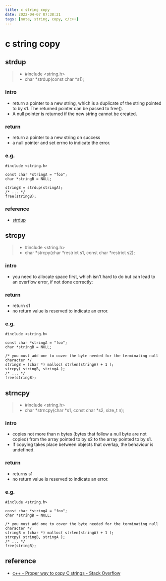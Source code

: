 ```yaml
---
title: c string copy
date: 2022-04-07 07:38:21
tags: [note, string, copy, c/c++]
---
```


# c string copy
## strdup
> - #include <string.h>
> - char *strdup(const char *s1);

### intro
- return a pointer to a new string, which is a duplicate of the string pointed to by s1. The returned pointer can be passed to free().
- A null pointer is returned if the new string cannot be created.
### return
- return a pointer to a new string on success
- a null pointer and set errno to indicate the error.

### e.g.
```clike
#include <string.h>

const char *stringA = "foo";
char *stringB = NULL;

stringB = strdup(stringA);
/* ... */
free(stringB);    
```
### reference
- [strdup](https://pubs.opengroup.org/onlinepubs/009604599/functions/strdup.html)

## strcpy
> - #include <string.h>
> - char *strcpy(char *restrict s1, const char *restrict s2);
### intro
- you need to allocate space first, which isn't hard to do but can lead to an overflow error, if not done correctly:
### return
- return s1
- no return value is reserved to indicate an error.
### e.g.
```clike
#include <string.h>

const char *stringA = "foo";
char *stringB = NULL;

/* you must add one to cover the byte needed for the terminating null character */
stringB = (char *) malloc( strlen(stringA) + 1 ); 
strcpy( stringB, stringA );
/* ... */
free(stringB);
```
## strncpy
> - #include <string.h>
> - char *strncpy(char *s1, const char *s2, size_t n);
### intro
- copies not more than n bytes (bytes that follow a null byte are not copied) from the array pointed to by s2 to the array pointed to by s1.
- If copying takes place between objects that overlap, the behaviour is undefined.
### return
- returns s1
- no return value is reserved to indicate an error.
### e.g.
```clike
#include <string.h>

const char *stringA = "foo";
char *stringB = NULL;

/* you must add one to cover the byte needed for the terminating null character */
stringB = (char *) malloc( strlen(stringA) + 1 ); 
strcpy( stringB, stringA );
/* ... */
free(stringB);
```
## reference
- [c++ - Proper way to copy C strings - Stack Overflow](https://stackoverflow.com/questions/9593798/proper-way-to-copy-c-strings)